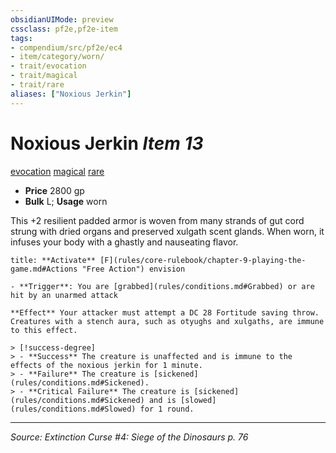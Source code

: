 ```yaml
---
obsidianUIMode: preview
cssclass: pf2e,pf2e-item
tags:
- compendium/src/pf2e/ec4
- item/category/worn/
- trait/evocation
- trait/magical
- trait/rare
aliases: ["Noxious Jerkin"]
---
```

# Noxious Jerkin *Item 13*  
[evocation](evocation.md "Evocation School Trait")  [magical](magical.md "Magical Item Trait")  [rare](rare.md "Rare Rarity Trait")  

- **Price** 2800 gp
- **Bulk** L; **Usage** worn

This +2 resilient padded armor is woven from many strands of gut cord strung with dried organs and preserved xulgath scent glands. When worn, it infuses your body with a ghastly and nauseating flavor.

```ad-embed-ability
title: **Activate** [F](rules/core-rulebook/chapter-9-playing-the-game.md#Actions "Free Action") envision

- **Trigger**: You are [grabbed](rules/conditions.md#Grabbed) or are hit by an unarmed attack

**Effect** Your attacker must attempt a DC 28 Fortitude saving throw. Creatures with a stench aura, such as otyughs and xulgaths, are immune to this effect.

> [!success-degree] 
> - **Success** The creature is unaffected and is immune to the effects of the noxious jerkin for 1 minute.
> - **Failure** The creature is [sickened](rules/conditions.md#Sickened).
> - **Critical Failure** The creature is [sickened](rules/conditions.md#Sickened) and is [slowed](rules/conditions.md#Slowed) for 1 round.
```


---
*Source: Extinction Curse #4: Siege of the Dinosaurs p. 76*
